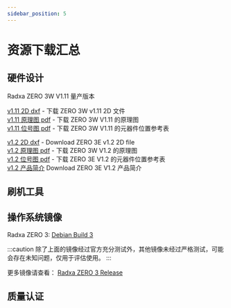 ```yaml
---
sidebar_position: 5
---
```


# 资源下载汇总

## 硬件设计

<Tabs queryString="hardware info download">
<TabItem value="ZERO 3W">

Radxa ZERO 3W V1.11 量产版本

[v1.11 2D dxf](https://dl.radxa.com/zero3/docs/hw/3w/radxa_zero_3w_2d_dxf.zip) - 下载 ZERO 3W v1.11 2D 文件  
[v1.11 原理图 pdf](https://dl.radxa.com/zero3/docs/hw/3w/radxa_zero_3w_v1110_schematic.pdf) - 下载 ZERO 3W V1.11 的原理图  
[v1.11 位号图 pdf](https://dl.radxa.com/zero3/docs/hw/3w/radxa_zero_3w_v1110_smb.zip) - 下载 ZERO 3W V1.11 的元器件位置参考表

</TabItem>
<TabItem value="ZERO 3E">

[v1.2 2D dxf](https://dl.radxa.com/zero3/docs/hw/3e/radxa_zero_3e_v1200_2d.zip) - Download ZERO 3E v1.2 2D file  
[v1.2 原理图 pdf](https://dl.radxa.com/zero3/docs/hw/3e/radxa_zero_3e_v1200_schematic.pdf) - 下载 ZERO 3W V1.2 的原理图  
[v1.2 位号图 pdf](https://dl.radxa.com/zero3/docs/hw/3e/radxa_zero_3e_v1200_components_placement_map.zip) - 下载 ZERO 3E V1.2 的元器件位置参考表  
[v1.2 产品简介](https://dl.radxa.com/zero3/docs/hw/3e/radxa_zero_3e_product_brief_Revision_1.1.pdf) Download ZERO 3E V1.2 产品简介

</TabItem>
</Tabs>

## 刷机工具

## 操作系统镜像

Radxa ZERO 3: [Debian Build 3](https://github.com/radxa-build/radxa-zero3/releases/download/b3/radxa-zero3_debian_bullseye_xfce_b3.img.xz)

:::caution
除了上面的镜像经过官方充分测试外，其他镜像未经过严格测试，可能会存在未知问题，仅用于评估使用。
:::

更多镜像请查看： [Radxa ZERO 3 Release](https://github.com/radxa-build/radxa-zero3/releases/latest)

## 质量认证

